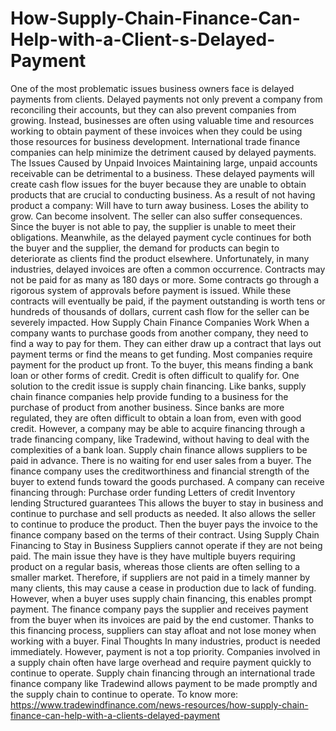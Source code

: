 # How-Supply-Chain-Finance-Can-Help-with-a-Client-s-Delayed-Payment
One of the most problematic issues business owners face is delayed payments from clients. Delayed payments not only prevent a company from reconciling their accounts, but they can also prevent companies from growing. Instead, businesses are often using valuable time and resources working to obtain payment of these invoices when they could be using those resources for business development. International trade finance companies can help minimize the detriment caused by delayed payments.   The Issues Caused by Unpaid Invoices  Maintaining large, unpaid accounts receivable can be detrimental to a business. These delayed payments will create cash flow issues for the buyer because they are unable to obtain products that are crucial to conducting business. As a result of not having product a company:  Will have to turn away business. Loses the ability to grow. Can become insolvent. The seller can also suffer consequences. Since the buyer is not able to pay, the supplier is unable to meet their obligations. Meanwhile, as the delayed payment cycle continues for both the buyer and the supplier, the demand for products can begin to deteriorate as clients find the product elsewhere.  Unfortunately, in many industries, delayed invoices are often a common occurrence. Contracts may not be paid for as many as 180 days or more. Some contracts go through a rigorous system of approvals before payment is issued. While these contracts will eventually be paid, if the payment outstanding is worth tens or hundreds of thousands of dollars, current cash flow for the seller can be severely impacted.  How Supply Chain Finance Companies Work  When a company wants to purchase goods from another company, they need to find a way to pay for them. They can either draw up a contract that lays out payment terms or find the means to get funding. Most companies require payment for the product up front. To the buyer, this means finding a bank loan or other forms of credit. Credit is often difficult to qualify for. One solution to the credit issue is supply chain financing.  Like banks, supply chain finance companies help provide funding to a business for the purchase of product from another business. Since banks are more regulated, they are often difficult to obtain a loan from, even with good credit. However, a company may be able to acquire financing through a trade financing company, like Tradewind, without having to deal with the complexities of a bank loan.  Supply chain finance allows suppliers to be paid in advance. There is no waiting for end user sales from a buyer. The finance company uses the creditworthiness and financial strength of the buyer to extend funds toward the goods purchased. A company can receive financing through:  Purchase order funding Letters of credit Inventory lending Structured guarantees This allows the buyer to stay in business and continue to purchase and sell products as needed. It also allows the seller to continue to produce the product. Then the buyer pays the invoice to the finance company based on the terms of their contract.  Using Supply Chain Financing to Stay in Business  Suppliers cannot operate if they are not being paid. The main issue they have is they have multiple buyers requiring product on a regular basis, whereas those clients are often selling to a smaller market. Therefore, if suppliers are not paid in a timely manner by many clients, this may cause a cease in production due to lack of funding.  However, when a buyer uses supply chain financing, this enables prompt payment. The finance company pays the supplier and receives payment from the buyer when its invoices are paid by the end customer. Thanks to this financing process, suppliers can stay afloat and not lose money when working with a buyer.  Final Thoughts  In many industries, product is needed immediately. However, payment is not a top priority. Companies involved in a supply chain often have large overhead and require payment quickly to continue to operate. Supply chain financing through an international trade finance company like Tradewind allows payment to be made promptly and the supply chain to continue to operate.  To know more: https://www.tradewindfinance.com/news-resources/how-supply-chain-finance-can-help-with-a-clients-delayed-payment
